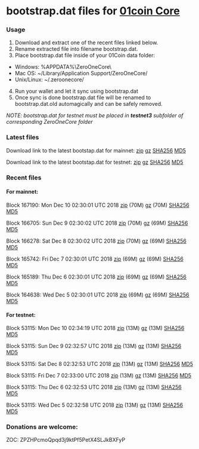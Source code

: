 # bootstrap.dat files for [01coin Core](https://01coin.io)

### Usage

1. Download and extract one of the recent files linked below.
2. Rename extracted file into filename bootstrap.dat.
3. Place bootstrap.dat file inside of your 01Coin data folder:
 - Windows: %APPDATA%\ZeroOneCore\
 - Mac OS: ~/Library/Application Support/ZeroOneCore/
 - Unix/Linux: ~/.zeroonecore/
4. Run your wallet and let it sync using bootstrap.dat
5. Once sync is done bootstrap.dat file will be renamed to bootstrap.dat.old automagically and can be safely removed.

_NOTE: bootstrap.dat for testnet must be placed in **testnet3** subfolder of corresponding ZeroOneCore folder_

### Latest files
Download link to the latest bootstap.dat for mainnet: [zip](https://files.01coin.io/mainnet/bootstrap.dat.zip) [gz](https://files.01coin.io/mainnet/bootstrap.dat.tar.gz) [SHA256](https://files.01coin.io/mainnet/sha256.txt) [MD5](https://files.01coin.io/mainnet/md5.txt)

Download link to the latest bootstap.dat for testnet: [zip](https://files.01coin.io/testnet/bootstrap.dat.zip) [gz](https://files.01coin.io/testnet/bootstrap.dat.tar.gz) [SHA256](https://files.01coin.io/testnet/sha256.txt) [MD5](https://files.01coin.io/testnet/md5.txt)

### Recent files

#### For mainnet:

Block 167190: Mon Dec 10 02:30:01 UTC 2018 [zip](https://files.01coin.io/mainnet/2018-12-10/bootstrap.dat.zip) (70M) [gz](https://files.01coin.io/mainnet/2018-12-10/bootstrap.dat.tar.gz) (70M) [SHA256](https://files.01coin.io/mainnet/2018-12-10/sha256.txt) [MD5](https://files.01coin.io/mainnet/2018-12-10/md5.txt)

Block 166705: Sun Dec  9 02:30:02 UTC 2018 [zip](https://files.01coin.io/mainnet/2018-12-09/bootstrap.dat.zip) (70M) [gz](https://files.01coin.io/mainnet/2018-12-09/bootstrap.dat.tar.gz) (69M) [SHA256](https://files.01coin.io/mainnet/2018-12-09/sha256.txt) [MD5](https://files.01coin.io/mainnet/2018-12-09/md5.txt)

Block 166278: Sat Dec  8 02:30:02 UTC 2018 [zip](https://files.01coin.io/mainnet/2018-12-08/bootstrap.dat.zip) (70M) [gz](https://files.01coin.io/mainnet/2018-12-08/bootstrap.dat.tar.gz) (69M) [SHA256](https://files.01coin.io/mainnet/2018-12-08/sha256.txt) [MD5](https://files.01coin.io/mainnet/2018-12-08/md5.txt)

Block 165742: Fri Dec  7 02:30:01 UTC 2018 [zip](https://files.01coin.io/mainnet/2018-12-07/bootstrap.dat.zip) (69M) [gz](https://files.01coin.io/mainnet/2018-12-07/bootstrap.dat.tar.gz) (69M) [SHA256](https://files.01coin.io/mainnet/2018-12-07/sha256.txt) [MD5](https://files.01coin.io/mainnet/2018-12-07/md5.txt)

Block 165189: Thu Dec  6 02:30:01 UTC 2018 [zip](https://files.01coin.io/mainnet/2018-12-06/bootstrap.dat.zip) (69M) [gz](https://files.01coin.io/mainnet/2018-12-06/bootstrap.dat.tar.gz) (69M) [SHA256](https://files.01coin.io/mainnet/2018-12-06/sha256.txt) [MD5](https://files.01coin.io/mainnet/2018-12-06/md5.txt)

Block 164638: Wed Dec  5 02:30:01 UTC 2018 [zip](https://files.01coin.io/mainnet/2018-12-05/bootstrap.dat.zip) (69M) [gz](https://files.01coin.io/mainnet/2018-12-05/bootstrap.dat.tar.gz) (69M) [SHA256](https://files.01coin.io/mainnet/2018-12-05/sha256.txt) [MD5](https://files.01coin.io/mainnet/2018-12-05/md5.txt)


#### For testnet:

Block 53115: Mon Dec 10 02:34:19 UTC 2018 [zip](https://files.01coin.io/testnet/2018-12-10/bootstrap.dat.zip) (13M) [gz](https://files.01coin.io/testnet/2018-12-10/bootstrap.dat.tar.gz) (13M) [SHA256](https://files.01coin.io/testnet/2018-12-10/sha256.txt) [MD5](https://files.01coin.io/testnet/2018-12-10/md5.txt)

Block 53115: Sun Dec  9 02:32:57 UTC 2018 [zip](https://files.01coin.io/testnet/2018-12-09/bootstrap.dat.zip) (13M) [gz](https://files.01coin.io/testnet/2018-12-09/bootstrap.dat.tar.gz) (13M) [SHA256](https://files.01coin.io/testnet/2018-12-09/sha256.txt) [MD5](https://files.01coin.io/testnet/2018-12-09/md5.txt)

Block 53115: Sat Dec  8 02:32:53 UTC 2018 [zip](https://files.01coin.io/testnet/2018-12-08/bootstrap.dat.zip) (13M) [gz](https://files.01coin.io/testnet/2018-12-08/bootstrap.dat.tar.gz) (13M) [SHA256](https://files.01coin.io/testnet/2018-12-08/sha256.txt) [MD5](https://files.01coin.io/testnet/2018-12-08/md5.txt)

Block 53115: Fri Dec  7 02:33:00 UTC 2018 [zip](https://files.01coin.io/testnet/2018-12-07/bootstrap.dat.zip) (13M) [gz](https://files.01coin.io/testnet/2018-12-07/bootstrap.dat.tar.gz) (13M) [SHA256](https://files.01coin.io/testnet/2018-12-07/sha256.txt) [MD5](https://files.01coin.io/testnet/2018-12-07/md5.txt)

Block 53115: Thu Dec  6 02:32:53 UTC 2018 [zip](https://files.01coin.io/testnet/2018-12-06/bootstrap.dat.zip) (13M) [gz](https://files.01coin.io/testnet/2018-12-06/bootstrap.dat.tar.gz) (13M) [SHA256](https://files.01coin.io/testnet/2018-12-06/sha256.txt) [MD5](https://files.01coin.io/testnet/2018-12-06/md5.txt)

Block 53115: Wed Dec  5 02:32:58 UTC 2018 [zip](https://files.01coin.io/testnet/2018-12-05/bootstrap.dat.zip) (13M) [gz](https://files.01coin.io/testnet/2018-12-05/bootstrap.dat.tar.gz) (13M) [SHA256](https://files.01coin.io/testnet/2018-12-05/sha256.txt) [MD5](https://files.01coin.io/testnet/2018-12-05/md5.txt)


### Donations are welcome:

ZOC: ZPZHPcmoQpqd3j9ktPf5PetX4SLJkBXFyP
